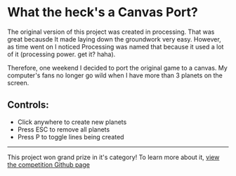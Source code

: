 # What the heck's a Canvas Port?
The original version of this project was created in processing. That was great becausde It made laying down the groundwork very easy. However, as time went on I noticed Processing was named that because it used a lot of it (processing power. get it? haha).

Therefore, one weekend I decided to port the original game to a canvas. My computer's fans no longer go wild when I have more than 3 planets on the screen.

## Controls:
- Click anywhere to create new planets
- Press ESC to remove all planets
- Press P to toggle lines being created
___
This project won grand prize in it's category! To learn more about it, [view the competition Github page][1]

[1]: https://github.com/jlam55555/howitfeelstochew6gum/tree/master/Spirographs%20of%20Venus%20--%20Math%20Square
